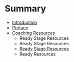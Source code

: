 # Summary

* [Introduction](README.md)
* [Preface](preface.md)
* [Coaching Resources](coaching_resources.md)
   * Ready Stage Resources
   * Ready Stage Resources
   * [Ready Stage Resources](ready_stage_resources.md)
   * Ready Resources

